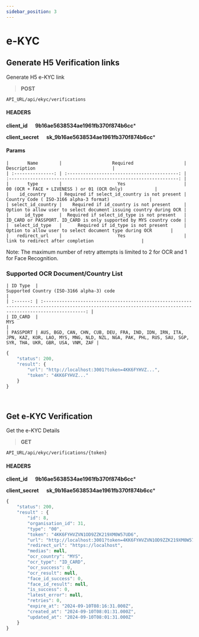 ```yaml
---
sidebar_position: 3
---
```



# e-KYC

## Generate H5 Verification links

Generate H5 e-KYC link 

>**POST** 

```
API_URL/api/ekyc/verifications
```
#### HEADERS

**client_id &emsp; 9b16ae5638534ae1961fb370f874b6cc***

**client_secret &emsp; sk_9b16ae5638534ae1961fb370f874b6cc***

#### Params     
    |       Name        |                   Required                   |                            Description                             |
    | :---------------: | :------------------------------------------: | :----------------------------------------------------------------: |
    |       type        |                     Yes                      |            00 (OCR + FACE + LIVENESS ) or 01 (OCR Only)            |
    |    id_country     | Required if select_id_country is not present |              Country Code ( ISO-3166 alpha-3 format)               |
    | select_id_country |    Required if id_country is not present     | Option to allow user to select document issuing country during OCR |
    |      id_type      |  Required if select_id_type is not present   | ID_CARD or PASSPORT. ID_CARD is only supported by MYS country code |
    |  select_id_type   |      Required if id_type is not present      |      Option to allow user to select document type during OCR       |
    |   redirect_url    |                     Yes                      |                 link to redirect after completion                  |

Note: The maximum number of retry attempts is limited to 2 for OCR and 1 for Face Recognition.

### Supported OCR Document/Country List
    | ID Type  |                                                           Supported Country (ISO-3166 alpha-3) code                                                            |
    | :------: | :------------------------------------------------------------------------------------------------------------------------------------------------------------: |
    | ID_CARD  |                                                                              MYS                                                                               |
    | PASSPORT | AUS, BGD, CAN, CHN, CUB, DEU, FRA, IND, IDN, IRN, ITA, JPN, KAZ, KOR, LAO, MYS, MNG, NLD, NZL, NGA, PAK, PHL, RUS, SAU, SGP, SYR, THA, UKR, GBR, USA, VNM, ZAF |

```js title="Sample result"
{
    "status": 200,
    "result": {
        "url": "http://localhost:3001?token=4KK6FYHVZ...",
        "token": "4KK6FYHVZ..."
    }
}
```

<br/>

## Get e-KYC Verification

Get the e-KYC Details

>**GET** 

```
API_URL/api/ekyc/verifications/{token}
```
#### HEADERS

**client_id &emsp; 9b16ae5638534ae1961fb370f874b6cc***

**client_secret &emsp; sk_9b16ae5638534ae1961fb370f874b6cc***



```js title="Sample result"
{
    "status": 200,
    "result" : {
        "id": 8,
        "organisation_id": 31,
        "type": "00",
        "token": "4KK6FYHVZVN1OD9ZZK219XM0W57UD6",
        "url": "http://localhost:3001?token=4KK6FYHVZVN1OD9ZZK219XM0W57UD6",
        "redirect_url": "https://localhost",
        "medias": null,
        "ocr_country": "MYS",
        "ocr_type": "ID_CARD",
        "ocr_success": 0,
        "ocr_result": null,
        "face_id_success": 0,
        "face_id_result": null,
        "is_success": 0,
        "latest_error": null,
        "retries": 0,
        "expire_at": "2024-09-10T08:16:31.000Z",
        "created_at": "2024-09-10T08:01:31.000Z",
        "updated_at": "2024-09-10T08:01:31.000Z"
    }
}
```


<br/>